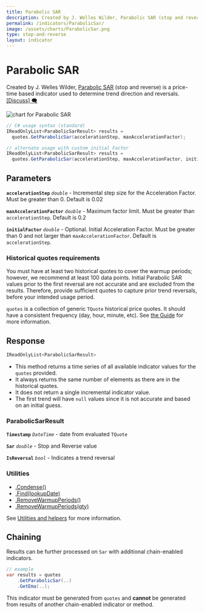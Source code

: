 ```yaml
---
title: Parabolic SAR
description: Created by J. Welles Wilder, Parabolic SAR (stop and reverse) is a price-time based indicator used to determine trend direction and reversals.  It can be used to identify trend direction, reversals, and stop-loss signals.
permalink: /indicators/ParabolicSar/
image: /assets/charts/ParabolicSar.png
type: stop-and-reverse
layout: indicator
---
```


# Parabolic SAR

Created by J. Welles Wilder, [Parabolic SAR](https://en.wikipedia.org/wiki/Parabolic_SAR) (stop and reverse) is a price-time based indicator used to determine trend direction and reversals.
[[Discuss] 🗨️](https://github.com/DaveSkender/Stock.Indicators/discussions/245 "Community discussion about this indicator")

![chart for Parabolic SAR](/assets/charts/ParabolicSar.png)

```csharp
// C# usage syntax (standard)
IReadOnlyList<ParabolicSarResult> results =
  quotes.GetParabolicSar(accelerationStep, maxAccelerationFactor);

// alternate usage with custom initial Factor
IReadOnlyList<ParabolicSarResult> results =
  quotes.GetParabolicSar(accelerationStep, maxAccelerationFactor, initialFactor);
```

## Parameters

**`accelerationStep`** _`double`_ - Incremental step size for the Acceleration Factor.  Must be greater than 0.  Default is 0.02

**`maxAccelerationFactor`** _`double`_ - Maximum factor limit.  Must be greater than `accelerationStep`.  Default is 0.2

**`initialFactor`** _`double`_ - Optional.  Initial Acceleration Factor.  Must be greater than 0 and not larger than `maxAccelerationFactor`.  Default is `accelerationStep`.

### Historical quotes requirements

You must have at least two historical quotes to cover the warmup periods; however, we recommend at least 100 data points.  Initial Parabolic SAR values prior to the first reversal are not accurate and are excluded from the results.  Therefore, provide sufficient quotes to capture prior trend reversals, before your intended usage period.

`quotes` is a collection of generic `TQuote` historical price quotes.  It should have a consistent frequency (day, hour, minute, etc).  See [the Guide]({{site.baseurl}}/guide/#historical-quotes) for more information.

## Response

```csharp
IReadOnlyList<ParabolicSarResult>
```

- This method returns a time series of all available indicator values for the `quotes` provided.
- It always returns the same number of elements as there are in the historical quotes.
- It does not return a single incremental indicator value.
- The first trend will have `null` values since it is not accurate and based on an initial guess.

### ParabolicSarResult

**`Timestamp`** _`DateTime`_ - date from evaluated `TQuote`

**`Sar`** _`double`_ - Stop and Reverse value

**`IsReversal`** _`bool`_ - Indicates a trend reversal

### Utilities

- [.Condense()]({{site.baseurl}}/utilities#condense)
- [.Find(lookupDate)]({{site.baseurl}}/utilities#find-indicator-result-by-date)
- [.RemoveWarmupPeriods()]({{site.baseurl}}/utilities#remove-warmup-periods)
- [.RemoveWarmupPeriods(qty)]({{site.baseurl}}/utilities#remove-warmup-periods)

See [Utilities and helpers]({{site.baseurl}}/utilities#utilities-for-indicator-results) for more information.

## Chaining

Results can be further processed on `Sar` with additional chain-enabled indicators.

```csharp
// example
var results = quotes
    .GetParabolicSar(..)
    .GetEma(..);
```

This indicator must be generated from `quotes` and **cannot** be generated from results of another chain-enabled indicator or method.
